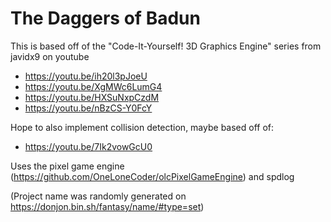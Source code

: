 # The Daggers of Badun

This is based off of the "Code-It-Yourself! 3D Graphics Engine" series from javidx9 on youtube

- https://youtu.be/ih20l3pJoeU
- https://youtu.be/XgMWc6LumG4
- https://youtu.be/HXSuNxpCzdM
- https://youtu.be/nBzCS-Y0FcY

Hope to also implement collision detection, maybe based off of:

- https://youtu.be/7Ik2vowGcU0

Uses the pixel game engine (https://github.com/OneLoneCoder/olcPixelGameEngine) and spdlog


(Project name was randomly generated on https://donjon.bin.sh/fantasy/name/#type=set)
